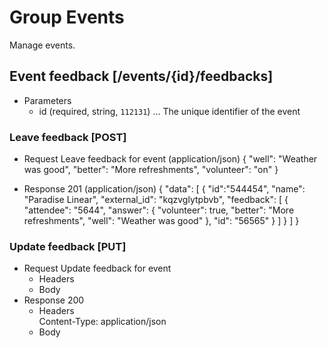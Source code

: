 # Group Events

Manage events.

## Event feedback [/events/{id}/feedbacks]

+ Parameters
    + id (required, string, `112131`) ... The unique 
    identifier of the event

### Leave feedback [POST]
+ Request Leave feedback for event (application/json)
    {
        "well": "Weather was good",
        "better": "More refreshments", 
        "volunteer": "on"
    }

+ Response 201 (application/json)
    {
        "data": [
            {
                "id":"544454",
                "name": "Paradise Linear",
                "external_id": "kqzvglytpbvb",
                "feedback": [
                    {
                        "attendee": "5644",
                        "answer": {
                            "volunteer": true,
                            "better": "More refreshments",
                            "well": "Weather was good"
                        },
                        "id": "56565"
                    }
                ]
            }
        ]
    }

### Update feedback [PUT]
+ Request Update feedback for event 
    + Headers
        <!-- include(headers/json.md) -->
    + Body
        <!-- include(requests/update-feedback.json) -->
+ Response 200
    + Headers   
        Content-Type: application/json
    + Body
        <!-- include(responses/update-feedback.json) -->